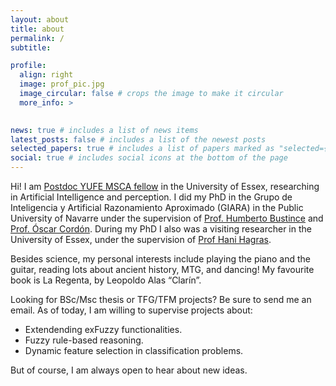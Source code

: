 ```yaml
---
layout: about
title: about
permalink: /
subtitle: 

profile:
  align: right
  image: prof_pic.jpg
  image_circular: false # crops the image to make it circular
  more_info: >
    

news: true # includes a list of news items
latest_posts: false # includes a list of the newest posts
selected_papers: true # includes a list of papers marked as "selected={true}"
social: true # includes social icons at the bottom of the page
---
```


Hi! I am [Postdoc YUFE MSCA fellow](https://www.yufe4postdocs.eu/) in the University of Essex, researching in Artificial Intelligence and perception. I did my PhD in the Grupo de Inteligencia y Artificial Razonamiento Aproximado (GIARA) in the Public University of Navarre under the supervision of [Prof. Humberto Bustince](https://scholar.google.es/citations?user=9SI4W2kAAAAJ&hl=es&oi=ao)
 and [Prof. Óscar Cordón](https://scholar.google.es/citations?hl=es&user=oUmv8xgAAAAJ). During my PhD I also was a visiting researcher in the University of Essex, under the supervision of [Prof Hani Hagras](https://scholar.google.es/citations?hl=es&user=ZZ61SZwAAAAJ).

Besides science, my personal interests include playing the piano and the guitar, reading lots about ancient history, MTG, and dancing! My favourite book is La Regenta, by Leopoldo Alas “Clarín”.

Looking for BSc/Msc thesis or TFG/TFM projects? Be sure to send me an email. As of today, I am willing to supervise projects about:

* Extendending exFuzzy functionalities.
* Fuzzy rule-based reasoning.
* Dynamic feature selection in classification problems.

But of course, I am always open to hear about new ideas.
